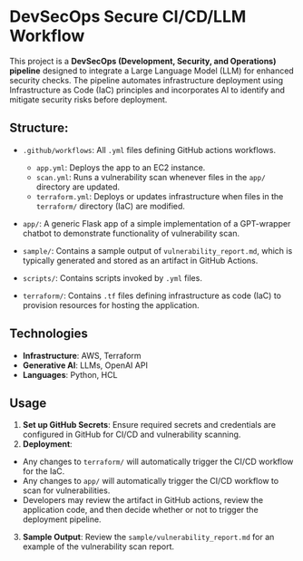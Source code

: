 # DevSecOps Secure CI/CD/LLM Workflow

This project is a **DevSecOps (Development, Security, and Operations) pipeline**
designed to integrate a Large Language Model (LLM) for enhanced security checks.
The pipeline automates infrastructure deployment using Infrastructure as Code
(IaC) principles and incorporates AI to identify and mitigate security risks
before deployment.

## Structure:
- `.github/workflows`: All `.yml` files defining GitHub actions workflows.
  - `app.yml`: Deploys the app to an EC2 instance.
  - `scan.yml`: Runs a vulnerability scan whenever files in the `app/` directory
    are updated.
  - `terraform.yml`: Deploys or updates infrastructure when files in the
    `terraform/` directory (IaC) are modified.
  
- `app/`: A generic Flask app of a simple implementation of a GPT-wrapper chatbot
  to demonstrate functionality of vulnerability scan.
  
- `sample/`: Contains a sample output of `vulnerability_report.md`, which is
  typically generated and stored as an artifact in GitHub Actions.

- `scripts/`: Contains scripts invoked by `.yml` files. 

- `terraform/`: Contains `.tf` files defining infrastructure as code (IaC) to
  provision resources for hosting the application.

## Technologies
- **Infrastructure**: AWS, Terraform
- **Generative AI**: LLMs, OpenAI API
- **Languages**: Python, HCL

## Usage
1. **Set up GitHub Secrets**: Ensure required secrets and credentials are
  configured in GitHub for CI/CD and vulnerability scanning.
2. **Deployment**:
  - Any changes to `terraform/` will automatically trigger the
    CI/CD workflow for the IaC.
  - Any changes to `app/` will automatically trigger the CI/CD workflow to scan
    for vulnerabilities.
  - Developers may review the artifact in GitHub actions, review the application
    code, and then decide whether or not to trigger the deployment pipeline.
3. **Sample Output**: Review the `sample/vulnerability_report.md` for an example
  of the vulnerability scan report.
